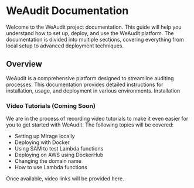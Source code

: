 # WeAudit Documentation

Welcome to the WeAudit project documentation. This guide will help you understand how to set up, deploy, and use the WeAudit platform. The documentation is divided into multiple sections, covering everything from local setup to advanced deployment techniques.

## Overview

WeAudit is a comprehensive platform designed to streamline auditing processes. This documentation provides detailed instructions for installation, usage, and deployment in various environments.
Installation


### Video Tutorials (Coming Soon)

We are in the process of recording video tutorials to make it even easier for you to get started with WeAudit. The following topics will be covered:

- Setting up Mirage locally
- Deploying with Docker
- Using SAM to test Lambda functions
- Deploying on AWS using DockerHub
- Changing the domain name
- How to use Lambda functions

Once available, video links will be provided here.
